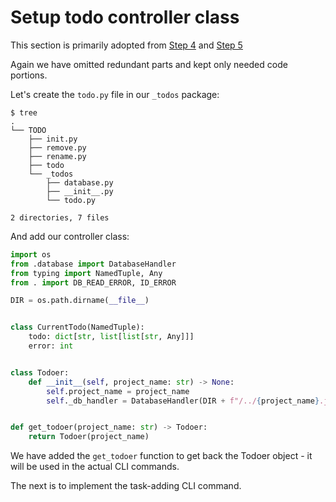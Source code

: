 # Setup todo controller class

This section is primarily adopted from [Step 4](https://realpython.com/python-typer-cli/#step-4-set-up-the-to-do-app-back-end) and [Step 5](https://realpython.com/python-typer-cli/#step-5-code-the-adding-and-listing-to-dos-functionalities)

Again we have omitted redundant parts and kept only needed code portions.

Let's create the `todo.py` file in our `_todos` package:

```console
$ tree
.
└── TODO
    ├── init.py
    ├── remove.py
    ├── rename.py
    ├── todo
    └── _todos
        ├── database.py
        ├── __init__.py
        └── todo.py

2 directories, 7 files
```

And add our controller class:

```py title="todo.py"
import os
from .database import DatabaseHandler
from typing import NamedTuple, Any
from . import DB_READ_ERROR, ID_ERROR

DIR = os.path.dirname(__file__)


class CurrentTodo(NamedTuple):
    todo: dict[str, list[list[str, Any]]]
    error: int


class Todoer:
    def __init__(self, project_name: str) -> None:
        self.project_name = project_name
        self._db_handler = DatabaseHandler(DIR + f"/../{project_name}.json")


def get_todoer(project_name: str) -> Todoer:
    return Todoer(project_name)
```

We have added the `get_todoer` function to get back the Todoer object - it will be used in the actual CLI commands.

The next is to implement the task-adding CLI command.
